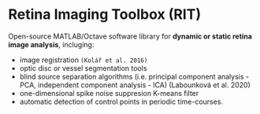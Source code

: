 # Retina Imaging Toolbox (RIT)

Open-source MATLAB/Octave software library for **dynamic or static retina image analysis**, incluging:
- image registration `(Kolář et al. 2016)`
- optic disc or vessel segmentation tools
- blind source separation algorithms (i.e. principal component analysis - PCA, independent component analysis - ICA) (Labounková et al. 2020)
- one-dimensional spike noise suppresion K-means filter 
- automatic detection of control points in periodic time-courses.
